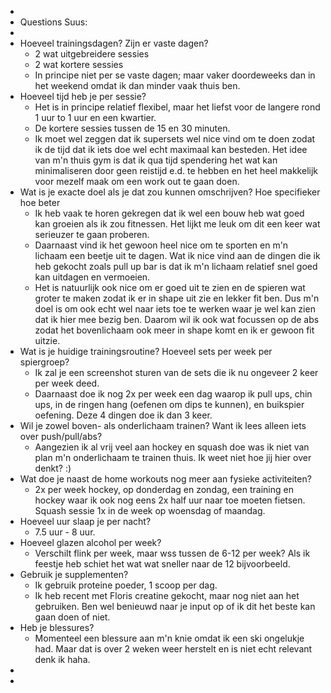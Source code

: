 -
- Questions Suus:
-
- Hoeveel trainingsdagen? Zijn er vaste dagen?
	- 2 wat uitgebreidere sessies
	- 2 wat kortere sessies
	- In principe niet per se vaste dagen; maar vaker doordeweeks dan in het weekend omdat ik dan minder vaak thuis ben.
- ⁠Hoeveel tijd heb je per sessie?
	- Het is in principe relatief flexibel, maar het liefst voor de langere rond 1 uur to 1 uur en een kwartier.
	- De kortere sessies tussen de 15 en 30 minuten.
	- Ik moet wel zeggen dat ik supersets wel nice vind om te doen zodat ik de tijd dat ik iets doe wel echt maximaal kan besteden. Het idee van m'n thuis gym is dat ik qua tijd spendering het wat kan minimaliseren door geen reistijd e.d. te hebben en het heel makkelijk voor mezelf maak om een work out te gaan doen.
- ⁠Wat is je exacte doel als je dat zou kunnen omschrijven? Hoe specifieker hoe beter
	- Ik heb vaak te horen gekregen dat ik wel een bouw heb wat goed kan groeien als ik zou fitnessen. Het lijkt me leuk om dit een keer wat serieuzer te gaan proberen.
	- Daarnaast vind ik het gewoon heel nice om te sporten en m'n lichaam een beetje uit te dagen. Wat ik nice vind aan de dingen die ik heb gekocht zoals pull up bar is dat ik m'n lichaam relatief snel goed kan uitdagen en vermoeien.
	- Het is natuurlijk ook nice om er goed uit te zien en de spieren wat groter te maken zodat ik er in shape uit zie en lekker fit ben. Dus m'n doel is om ook echt wel naar iets toe te werken waar je wel kan zien dat ik hier mee bezig ben. Daarom wil ik ook wat focussen op de abs zodat het bovenlichaam ook meer in shape komt en ik er gewoon fit uitzie.
- ⁠Wat is je huidige trainingsroutine? Hoeveel sets per week per spiergroep?
	- Ik zal je een screenshot sturen van de sets die ik nu ongeveer 2 keer per week deed.
	- Daarnaast doe ik nog 2x per week een dag waarop ik pull ups, chin ups, in de ringen hang (oefenen om dips te kunnen), en buikspier oefening. Deze 4 dingen doe ik dan 3 keer.
- ⁠Wil je zowel boven- als onderlichaam trainen? Want ik lees alleen iets over push/pull/abs?
	- Aangezien ik al vrij veel aan hockey en squash doe was ik niet van plan m'n onderlichaam te trainen thuis. Ik weet niet hoe jij hier over denkt? :)
- ⁠Wat doe je naast de home workouts nog meer aan fysieke activiteiten?
	- 2x per week hockey, op donderdag en zondag, een training en hockey waar ik ook nog eens 2x half uur naar toe moeten fietsen. Squash sessie 1x in de week op woensdag of maandag.
- ⁠Hoeveel uur slaap je per nacht?
	- 7.5 uur - 8 uur.
- ⁠Hoeveel glazen alcohol per week?
	- Verschilt flink per week, maar wss tussen de 6-12 per week? Als ik feestje heb schiet het wat wat sneller naar de 12 bijvoorbeeld.
- ⁠Gebruik je supplementen?
	- Ik gebruik proteine poeder, 1 scoop per dag.
	- Ik heb recent met Floris creatine gekocht, maar nog niet aan het gebruiken. Ben wel benieuwd naar je input op of ik dit het beste kan gaan doen of niet.
- ⁠Heb je blessures?
	- Momenteel een blessure aan m'n knie omdat ik een ski ongelukje had. Maar dat is over 2 weken weer herstelt en is niet echt relevant denk ik haha.
-
-